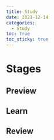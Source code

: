 ```yaml
---
title: Study
date: 2021-12-14
categories:
  - Study
toc: true
toc_sticky: true
---
```


# Stages

## Preview
## Learn
## Review